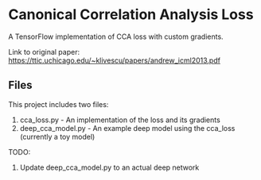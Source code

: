 
# Canonical Correlation Analysis Loss

A TensorFlow implementation of CCA loss with custom gradients.

Link to original paper: <https://ttic.uchicago.edu/~klivescu/papers/andrew_icml2013.pdf>

## Files

This project includes two files:

1. cca_loss.py - An implementation of the loss and its gradients
2. deep_cca_model.py - An example deep model using the cca_loss (currently a toy model)

TODO:

1. Update deep_cca_model.py to an actual deep network
